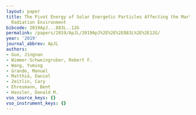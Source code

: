 ```yaml
---
layout: paper
title: The Pivot Energy of Solar Energetic Particles Affecting the Martian Surface
  Radiation Environment
bibcode: 2019ApJ...883L..12G
permalink: /papers/2019/ApJL/2019ApJ%2E%2E%2E883L%2E%2E12G/
year: '2019'
journal_abbrev: ApJL
authors:
- Guo, Jingnan
- Wimmer-Schweingruber, Robert F.
- Wang, Yuming
- Grande, Manuel
- Matthiä, Daniel
- Zeitlin, Cary
- Ehresmann, Bent
- Hassler, Donald M.
vso_source_keys: {}
vso_instrument_keys: {}
---
```

